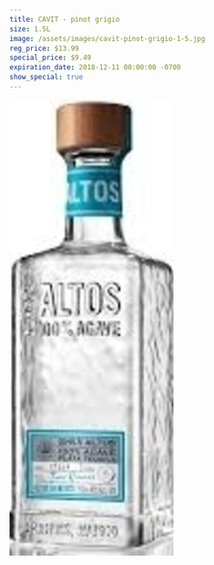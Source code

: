 ```yaml
---
title: CAVIT - pinot grigio
size: 1.5L
image: /assets/images/cavit-pinot-grigio-1-5.jpg
reg_price: $13.99
special_price: $9.49
expiration_date: 2018-12-11 00:00:00 -0700
show_special: true
---
```


![](/assets/images/versions/olmeca-2-1---x----288-800x---.jpg)